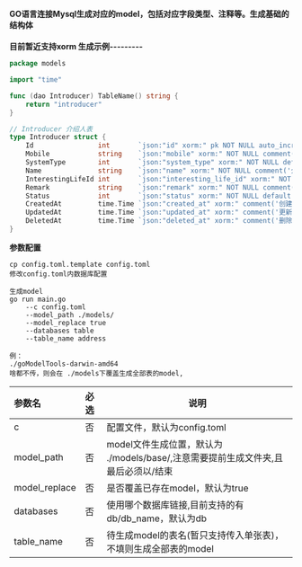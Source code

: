 #### GO语言连接Mysql生成对应的model，包括对应字段类型、注释等。生成基础的结构体

**目前暂近支持xorm 生成示例---------**

```go 
package models

import "time"

func (dao Introducer) TableName() string {
	return "introducer"
}

// Introducer 介绍人表
type Introducer struct {
	Id                int       `json:"id" xorm:" pk NOT NULL auto_increment comment('id') int(11)"`
	Mobile            string    `json:"mobile" xorm:" NOT NULL comment('介绍人手机号') varchar(16)"`
	SystemType        int       `json:"system_type" xorm:" NOT NULL default 1 comment('介绍人系统类型') tinyint(1)"`
	Name              string    `json:"name" xorm:" NOT NULL comment('介绍人姓名') varchar(32)"`
	InterestingLifeId int       `json:"interesting_life_id" xorm:" NOT NULL comment('介绍人有趣生活ID') int(11)"`
	Remark            string    `json:"remark" xorm:" NOT NULL comment('备注') varchar(255)"`
	Status            int       `json:"status" xorm:" NOT NULL default 1 comment('状态 1-启用 2-禁用') tinyint(1)"`
	CreatedAt         time.Time `json:"created_at" xorm:" comment('创建时间') timestamp"`
	UpdatedAt         time.Time `json:"updated_at" xorm:" comment('更新时间') timestamp"`
	DeletedAt         time.Time `json:"deleted_at" xorm:" comment('删除时间') timestamp"`
}

```

**参数配置**

```
cp config.toml.template config.toml
修改config.toml内数据库配置

生成model
go run main.go 
    --c config.toml
    --model_path ./models/ 
    --model_replace true
    --databases table
    --table_name address
    
例：
./goModelTools-darwin-amd64
啥都不传，则会在 ./models下覆盖生成全部表的model,
```

| 参数名 | 必选   | 说明                                                   |
|:----|:-----|------------------------------------------------------|
| c   | 否    | 配置文件，默认为config.toml                                  |
| model_path   | 否    | model文件生成位置，默认为 ./models/base/,注意需要提前生成文件夹,且最后必须以/结束 |
| model_replace   | 否    | 是否覆盖已存在model，默认为true                                 |
| databases   | 否    | 使用哪个数据库链接,目前支持的有 db/db_name，默认为db                    |
| table_name   | 否    | 待生成model的表名(暂只支持传入单张表)，不填则生成全部表的model                |